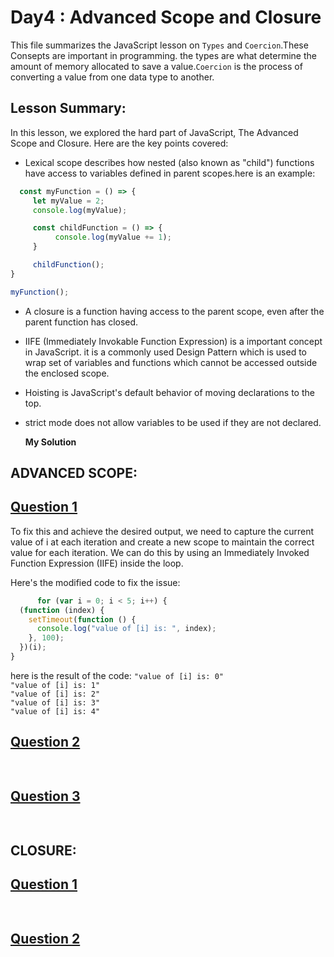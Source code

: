 
# Day4 : Advanced Scope and Closure
This file summarizes the JavaScript lesson on `Types` and `Coercion`.These Consepts are important in programming. the types are what determine the amount of memory allocated to save a value.`Coercion` is the process of converting a value from one data type to another. 

## Lesson Summary:
In this lesson, we explored the hard part of JavaScript, The Advanced Scope and Closure. Here are the key points covered:

* Lexical scope describes how nested (also known as "child") functions have access to variables defined in parent scopes.here is an example:
```jsx
  const myFunction = () => {
     let myValue = 2;
     console.log(myValue);

     const childFunction = () => {
          console.log(myValue += 1);
     }

     childFunction();
}

myFunction();
```
* A closure is a function having access to the parent scope, even after the parent function has closed.
* IIFE (Immediately Invokable Function Expression) is a important concept in JavaScript. it is a commonly used Design Pattern which is used to wrap set of variables and functions which cannot be accessed outside the enclosed scope.
* Hoisting is JavaScript's default behavior of moving declarations to the top.
* strict mode does not allow variables to be used if they are not declared.
  

  **My Solution**   
## ADVANCED SCOPE:
## [Question 1](https://github.com/orjwan-alrajaby/gsg-expressjs-backend-training-2023/blob/main/learning-sprint-1/week3-day4-tasks/tasks.md)

To fix this and achieve the desired output, we need to capture the current value of i at each iteration and create a new scope to maintain the correct value for each iteration. We can do this by using an Immediately Invoked Function Expression (IIFE) inside the loop.

Here's the modified code to fix the issue:
```jsx
      for (var i = 0; i < 5; i++) {
  (function (index) {
    setTimeout(function () {
      console.log("value of [i] is: ", index);
    }, 100);
  })(i);
}

```
here is the result of the code: 
`"value of [i] is: 0"`  
`"value of [i] is: 1"`  
`"value of [i] is: 2"`  
`"value of [i] is: 3"`  
`"value of [i] is: 4"`  

## [Question 2](https://github.com/orjwan-alrajaby/gsg-expressjs-backend-training-2023/blob/main/learning-sprint-1/week3-day4-tasks/tasks.md)

```jsx
      
```
## [Question 3](https://github.com/orjwan-alrajaby/gsg-expressjs-backend-training-2023/blob/main/learning-sprint-1/week3-day4-tasks/tasks.md)

```jsx
      
```
## CLOSURE:
## [Question 1](https://github.com/orjwan-alrajaby/gsg-expressjs-backend-training-2023/blob/main/learning-sprint-1/week3-day4-tasks/tasks.md)

```jsx
      
```
## [Question 2](https://github.com/orjwan-alrajaby/gsg-expressjs-backend-training-2023/blob/main/learning-sprint-1/week3-day4-tasks/tasks.md)

```jsx
      
```
